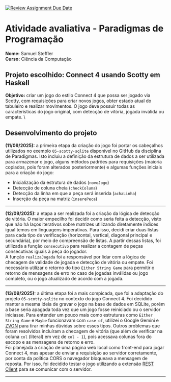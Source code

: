 [![Review Assignment Due Date](https://classroom.github.com/assets/deadline-readme-button-22041afd0340ce965d47ae6ef1cefeee28c7c493a6346c4f15d667ab976d596c.svg)](https://classroom.github.com/a/7NMOLXjY)

# Atividade avaliativa - Paradigmas de Programação

**Nome:** Samuel Steffler \
**Curso:** Ciência da Computação

## Projeto escolhido: Connect 4 usando Scotty em Haskell
**Objetivo:** criar um jogo do estilo Connect 4 que possa ser jogado via Scotty, com requisições para criar novos jogos, obter estado atual do tabuleiro e realizar movimentos. O jogo deve possuir todas as características do jogo original, com detecção de vitória, jogada inválida ou empate.
\
## Desenvolvimento do projeto
**(11/09/2025):** a primeira etapa da criação do jogo foi portar os cabeçalhos utilizados no exemplo ``05-scotty-sqlite`` disponível no GitHub da disciplina de Paradigmas. Isto incluiu a definição da estrutura de dados a ser utilizada para armazenar o jogo, alguns métodos padrões para requisições (maioria copiados, pois foram alterados posteriormente) e algumas funções iniciais para a criação do jogo:
- Inicialização da estrutura de dados (``novoJogo``)
- Detecção de coluna cheia (``checkColuna``)
- Detecção da linha em que a peça será inserida (``achaLinha``)
- Inserção da peça na matriz (``inserePeca``)

---
**(12/09/2025):** a etapa a ser realizada foi a criação da lógica de detecção de vitória. O maior empecilho foi decidir como seria feita a detecção, visto que não há laços iterativos sobre matrizes utilizando diretamente índices igual temos em linguagens imperativas. Para isso, decidi criar duas listas para cada tipo de verificação (horizontal, vertical, diagonal principal e secundária), por meio de compreensão de listas. A partir dessas listas, foi utilizada a função ``consecutivo`` para realizar a contagem de peças consecutivas iguais à peça do jogador.\
A função ``realizaJogada`` foi a responsável por lidar com a lógica de checagem de validade de jogada e detecção de vitória ou empate. Foi necessário utilizar o retorno do tipo ``Either String Game`` para permitir o retorno de mensagens de erro no caso de jogadas inválidas ou jogo completo, ou o jogo atualizado de acordo com a jogada.

---
**(13/09/2025):** a última etapa foi a mais compicada, que foi a adaptação do projeto ``05-scotty-sqlite`` no contexto do jogo Connect 4. Foi decidido manter a mesma ideia de gravar o jogo na base de dados em SQLite, porém a base seria apagada toda vez que um jogo fosse reiniciado ou o servidor iniciasse. Para entender um pouco mais como estruturas como ``Either String Game`` e ``Maybe`` funcionavam com ``case of``, utilizei o Google Gemini e [ZVON](http://www.zvon.org/comp/r/ref-Haskell.html) para tirar minhas dúvidas sobre esses tipos. Outros problemas que foram resolvidos incluíram a checagem de vitória (que além de verificar na coluna ``col`` (literal) em vez de ``col - 1``), pois acessava colunas fora do escopo e as mensagens de retorno e erro.\
Foi planejada a criação de uma página web local como front-end para jogar Connect 4, mas apesar de enviar a requisição ao servidor corretamente, por conta da política CORS o navegador bloqueava a mensagem de reposta. Por isso, foi decidido testar o jogo utilizando a extensão [REST Client](https://marketplace.visualstudio.com/items?itemName=humao.rest-client) para se comunicar com o servidor. 

---